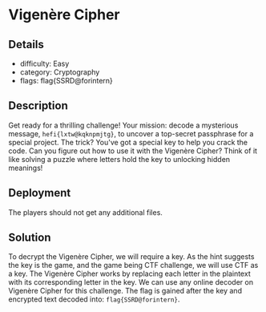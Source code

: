 ﻿# Vigenère Cipher

## Details

- difficulty: Easy
- category: Cryptography
- flags: flag{SSRD@forintern}

## Description

Get ready for a thrilling challenge! Your mission: decode a mysterious message,
`hefi{lxtw@kqknpmjtg}`, to uncover a top-secret passphrase for a special
project. The trick? You've got a special key to help you crack the code.
Can you figure out how to use it with the Vigenère Cipher? Think of it like
solving a puzzle where letters hold the key to unlocking hidden meanings!

## Deployment

The players should not get any additional files.

## Solution

To decrypt the Vigenère Cipher, we will require a key. As the hint suggests
the key is the game, and the game being CTF challenge, we will use CTF as a key.
The Vigenère Cipher works by replacing each letter in the plaintext with its
corresponding letter in the key. We can use any online decoder on
Vigenère Cipher for this challenge. The flag is gained after the key and
encrypted text decoded into: `flag{SSRD@forintern}`.
